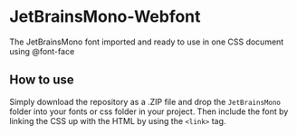 # JetBrainsMono-Webfont
The JetBrainsMono font imported and ready to use in one CSS document using @font-face

## How to use

Simply download the repository as a .ZIP file and drop the `JetBrainsMono` folder into your fonts or css folder in your project. Then include the font by linking the CSS up with the HTML by using the `<link>` tag.
